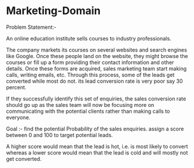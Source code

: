 # Marketing-Domain
Problem Statement:-
    
An online education institute sells courses to industry professionals. 

The company markets its courses on several websites and search engines like Google. 
Once these people land on the website, they might browse the courses or fill up a 
form providing their contact information and other details.
Once these forms are acquired, sales marketing  team start making calls, 
writing emails, etc. Through this process, some of the leads get converted while most do not. 
its lead conversion rate is very poor say 30 percent. 

If they successfully identify this set of enquiries, the sales conversion rate should go up as 
the sales team will now be focusing more on communicating with the potential clients rather 
than making calls to everyone. 

Goal :- find the potential Probability of the sales enquiries.
assign a score between 0 and 100 to target potential leads. 

A higher score would mean that the lead is hot, i.e. is most likely to convert 
whereas a lower score would mean that the lead is cold and will mostly not get converted.
